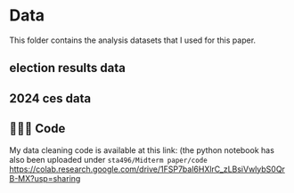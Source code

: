 # Data
This folder contains the analysis datasets that I used for this paper.

## election results data

## 2024 ces data

## 👩🏻‍💻 Code
My data cleaning code is available at this link: (the python notebook has also been uploaded under `sta496/Midterm paper/code`
https://colab.research.google.com/drive/1FSP7bal6HXlrC_zLBsiVwlybS0QrB-MX?usp=sharing
